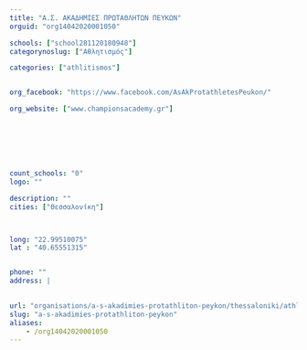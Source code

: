 ```yaml
---
title: "Α.Σ. ΑΚΑΔΗΜΙΕΣ ΠΡΩΤΑΘΛΗΤΩΝ ΠΕΥΚΩΝ"
orguid: "org14042020001050"

schools: ["school281120180948"]
categorynoslug: ["Αθλητισμός"]

categories: ["athlitismos"]


org_facebook: "https://www.facebook.com/AsAkProtathletesPeukon/"

org_website: ["www.championsacademy.gr"]







count_schools: "0"
logo: ""

description: ""
cities: ["Θεσσαλονίκη"]



long: "22.99510075"
lat : "40.65551315"


phone: ""
address: |
    

url: "organisations/a-s-akadimies-protathliton-peykon/thessaloniki/athlitismos"
slug: "a-s-akadimies-protathliton-peykon"
aliases:
    - /org14042020001050
---
```



